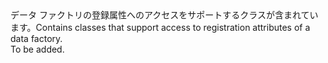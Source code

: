 <Namespace Name="Microsoft.Azure.Management.DataFactories.Core.Registration.Models">
  <Docs>
    <summary><span data-ttu-id="11b66-101">データ ファクトリの登録属性へのアクセスをサポートするクラスが含まれています。</span><span class="sxs-lookup"><span data-stu-id="11b66-101">Contains classes that support access to registration attributes of a data factory.</span></span></summary> 
    <remarks>To be added.</remarks>
  </Docs>
</Namespace>
